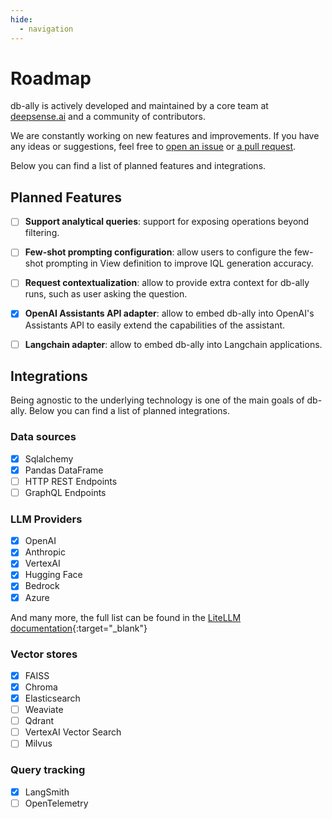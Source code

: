 ```yaml
---
hide:
  - navigation
---
```


# Roadmap

db-ally is actively developed and maintained by a core team at [deepsense.ai](https://deepsense.ai) and a community of contributors.

We are constantly working on new features and improvements.
If you have any ideas or suggestions, feel free to [open an issue](https://github.com/deepsense-ai/db-ally/issues) or [a pull request](https://github.com/deepsense-ai/db-ally/pulls).

Below you can find a list of planned features and integrations.

## Planned Features

- [ ] **Support analytical queries**: support for exposing operations beyond filtering.
- [ ] **Few-shot prompting configuration**: allow users to configure the few-shot prompting in View definition to
    improve IQL generation accuracy.
- [ ] **Request contextualization**: allow to provide extra context for db-ally runs, such as user asking the question.
- [X] **OpenAI Assistants API adapter**: allow to embed db-ally into OpenAI's Assistants API to easily extend the
    capabilities of the assistant.
- [ ] **Langchain adapter**: allow to embed db-ally into Langchain applications.


## Integrations

Being agnostic to the underlying technology is one of the main goals of db-ally.
Below you can find a list of planned integrations.

### Data sources

- [x] Sqlalchemy
- [x] Pandas DataFrame
- [ ] HTTP REST Endpoints
- [ ] GraphQL Endpoints

### LLM Providers

- [x] OpenAI
- [x] Anthropic
- [x] VertexAI
- [x] Hugging Face
- [x] Bedrock
- [x] Azure

And many more, the full list can be found in the [LiteLLM documentation](https://github.com/BerriAI/litellm?tab=readme-ov-file#supported-providers-docs){:target="_blank"}

### Vector stores

- [x] FAISS
- [x] Chroma
- [x] Elasticsearch
- [ ] Weaviate
- [ ] Qdrant
- [ ] VertexAI Vector Search
- [ ] Milvus

### Query tracking

- [x] LangSmith
- [ ] OpenTelemetry
